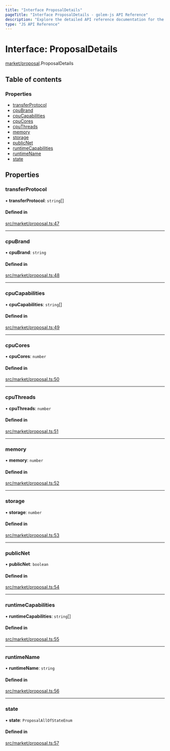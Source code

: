 ```yaml
---
title: "Interface ProposalDetails"
pageTitle: "Interface ProposalDetails - golem-js API Reference"
description: "Explore the detailed API reference documentation for the Interface ProposalDetails within the golem-js SDK for the Golem Network."
type: "JS API Reference"
---
```

# Interface: ProposalDetails

[market/proposal](../modules/market_proposal).ProposalDetails

## Table of contents

### Properties

- [transferProtocol](market_proposal.ProposalDetails#transferprotocol)
- [cpuBrand](market_proposal.ProposalDetails#cpubrand)
- [cpuCapabilities](market_proposal.ProposalDetails#cpucapabilities)
- [cpuCores](market_proposal.ProposalDetails#cpucores)
- [cpuThreads](market_proposal.ProposalDetails#cputhreads)
- [memory](market_proposal.ProposalDetails#memory)
- [storage](market_proposal.ProposalDetails#storage)
- [publicNet](market_proposal.ProposalDetails#publicnet)
- [runtimeCapabilities](market_proposal.ProposalDetails#runtimecapabilities)
- [runtimeName](market_proposal.ProposalDetails#runtimename)
- [state](market_proposal.ProposalDetails#state)

## Properties

### transferProtocol

• **transferProtocol**: `string`[]

#### Defined in

[src/market/proposal.ts:47](https://github.com/golemfactory/golem-js/blob/22da85c/src/market/proposal.ts#L47)

___

### cpuBrand

• **cpuBrand**: `string`

#### Defined in

[src/market/proposal.ts:48](https://github.com/golemfactory/golem-js/blob/22da85c/src/market/proposal.ts#L48)

___

### cpuCapabilities

• **cpuCapabilities**: `string`[]

#### Defined in

[src/market/proposal.ts:49](https://github.com/golemfactory/golem-js/blob/22da85c/src/market/proposal.ts#L49)

___

### cpuCores

• **cpuCores**: `number`

#### Defined in

[src/market/proposal.ts:50](https://github.com/golemfactory/golem-js/blob/22da85c/src/market/proposal.ts#L50)

___

### cpuThreads

• **cpuThreads**: `number`

#### Defined in

[src/market/proposal.ts:51](https://github.com/golemfactory/golem-js/blob/22da85c/src/market/proposal.ts#L51)

___

### memory

• **memory**: `number`

#### Defined in

[src/market/proposal.ts:52](https://github.com/golemfactory/golem-js/blob/22da85c/src/market/proposal.ts#L52)

___

### storage

• **storage**: `number`

#### Defined in

[src/market/proposal.ts:53](https://github.com/golemfactory/golem-js/blob/22da85c/src/market/proposal.ts#L53)

___

### publicNet

• **publicNet**: `boolean`

#### Defined in

[src/market/proposal.ts:54](https://github.com/golemfactory/golem-js/blob/22da85c/src/market/proposal.ts#L54)

___

### runtimeCapabilities

• **runtimeCapabilities**: `string`[]

#### Defined in

[src/market/proposal.ts:55](https://github.com/golemfactory/golem-js/blob/22da85c/src/market/proposal.ts#L55)

___

### runtimeName

• **runtimeName**: `string`

#### Defined in

[src/market/proposal.ts:56](https://github.com/golemfactory/golem-js/blob/22da85c/src/market/proposal.ts#L56)

___

### state

• **state**: `ProposalAllOfStateEnum`

#### Defined in

[src/market/proposal.ts:57](https://github.com/golemfactory/golem-js/blob/22da85c/src/market/proposal.ts#L57)
